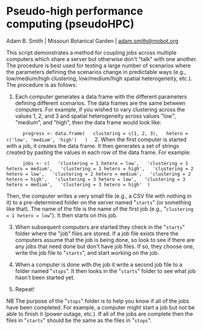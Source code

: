 # Pseudo-high performance computing (pseudoHPC)  
Adam B. Smith | Missouri Botanical Garden | adam.smith@mobot.org

This script demonstrates a method for coupling jobs across multiple computers which share a server but otherwise don't "talk" with one another. The procedure is best used for testing a large number of scenarios where the parameters defining the scenarios change in predictable ways (e.g., low/medium/high clustering, low/medium/high spatial heterogeneity, etc.). The procedure is as follows:

1. Each computer generates a data frame with the different parameters defining different scenarios. The data frames are the same between computers. For example, if you wished to vary clustering across the values 1, 2, and 3 and spatial heterogeneity across values "low", "medium", and "high", then the data frame would look like:

`		progress <- data.frame(  
			clustering = c(1, 2, 3),  
			hetero = c('low', 'medium', 'high')  
		)  
`
2. When the first computer is started with a job, it creates the data frame. It then generates a set of strings created by pasting the values in each row of the data frame. For example:

`		jobs <- c(  
			'clustering = 1 hetero = low',  
			'clustering = 1 hetero = medium',  
			'clustering = 1 hetero = high',  
			'clustering = 2 hetero = low',  
			'clustering = 2 hetero = medium',  
			'clustering = 2 hetero = high',  
			'clustering = 3 hetero = low',  
			'clustering = 3 hetero = medium',  
			'clustering = 3 hetero = high' 
		)
`

Then, the computer writes a very small file (e.g., a CSV file with nothing in it) to a pre-determined folder on the server named "`starts`" (or something like that). The name of the file is the name of the first job (e.g., "`clustering = 1 hetero = low`"). It then starts on this job.

3. When subsequent computers are started they check in the "`starts`" folder where the "job" files are stored. If a job file exists there the computers assume that the job is being done, so look to see if there are any jobs that need done but don't have job files. If so, they choose one, write the job file to "`starts`", and start working on the job.

4. When a computer is done with the job it write a second job file to a folder named "`stops`". It then looks in the "`starts`" folder to see what job hasn't been started yet.

5. Repeat!

NB The purpose of the "`stops`" folder is to help you know if all of the jobs have been completed. For example, a computer might start a job but not be able to finish it (power outage, etc.). If all of the jobs are complete then the files in "`starts`" should be the same as the files in "`stops`".
